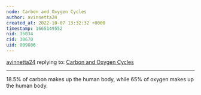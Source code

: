 ```yaml
---
node: Carbon and Oxygen Cycles 
author: avinnetta24
created_at: 2022-10-07 13:32:32 +0000
timestamp: 1665149552
nid: 35034
cid: 30670
uid: 809806
---
```




[avinnetta24](../profile/avinnetta24) replying to: [Carbon and Oxygen Cycles ](../notes/TheChessGym/10-07-2022/carbon-and-oxygen-cycles)

----
18.5% of carbon makes up the human body, while 65% of oxygen makes up the human body.